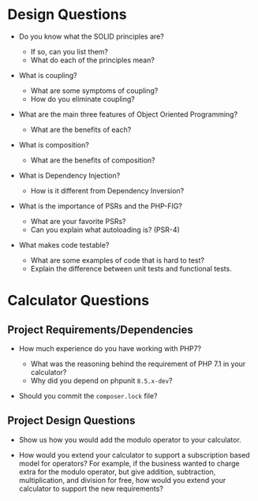 # Design Questions

* Do you know what the SOLID principles are?
    * If so, can you list them?
    * What do each of the principles mean?

* What is coupling?
    * What are some symptoms of coupling?
    * How do you eliminate coupling?

* What are the main three features of Object Oriented Programming?
    * What are the benefits of each?

* What is composition?
    * What are the benefits of composition?

* What is Dependency Injection?
    * How is it different from Dependency Inversion?

* What is the importance of PSRs and the PHP-FIG?
    * What are your favorite PSRs?
    * Can you explain what autoloading is?  (PSR-4)

* What makes code testable?
    * What are some examples of code that is hard to test?
    * Explain the difference between unit tests and functional tests.

# Calculator Questions

## Project Requirements/Dependencies

* How much experience do you have working with PHP7?
    * What was the reasoning behind the requirement of PHP 7.1 in your calculator?
    * Why did you depend on phpunit `8.5.x-dev`?

* Should you commit the `composer.lock` file?

## Project Design Questions

* Show us how you would add the modulo operator to your calculator.

* How would you extend your calculator to support a subscription based model
  for operators?  For example, if the business wanted to charge extra for the
  modulo operator, but give addition, subtraction, multiplication, and division
  for free, how would you extend your calculator to support the new
  requirements?
